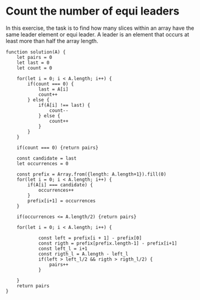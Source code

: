 # Count the number of equi leaders

In this exercise, the task is to find how many slices within an array have the same leader element or equi leader.
A leader is an element that occurs at least more than half the array length.

```
function solution(A) {
    let pairs = 0
    let last = 0
    let count = 0

    for(let i = 0; i < A.length; i++) {
        if(count === 0) {
            last = A[i]
            count++
        } else {
            if(A[i] !== last) {
                count--
            } else {
                count++
            }
        }
    }

    if(count === 0) {return pairs}
    
    const candidate = last
    let occurrences = 0

    const prefix = Array.from({length: A.length+1}).fill(0)
    for(let i = 0; i < A.length; i++) {
        if(A[i] === candidate) {
            occurrences++ 
        }
        prefix[i+1] = occurrences
    }

    if(occurrences <= A.length/2) {return pairs}

    for(let i = 0; i < A.length; i++) {
        
            const left = prefix[i + 1] - prefix[0]
            const rigth = prefix[prefix.length-1] - prefix[i+1]
            const left_l = i+1
            const rigth_l = A.length - left_l
            if(left > left_l/2 && rigth > rigth_l/2) {
                pairs++
            }
          
    }
    return pairs
}
```
